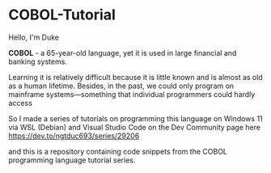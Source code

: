 # COBOL-Tutorial
Hello, I'm Duke

**COBOL** - a 65-year-old language, yet it is used in large financial and banking systems.

Learning it is relatively difficult because it is little known and is almost as old as a human lifetime. Besides, in the past, we could only program on mainframe systems—something that individual programmers could hardly access

So I made a series of tutorials on programming this language on Windows 11 via WSL (Debian) and Visual Studio Code on the Dev Community page here https://dev.to/ngtduc693/series/29206

and this is a repository containing code snippets from the COBOL programming language tutorial series.

